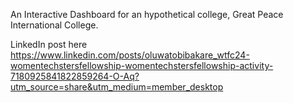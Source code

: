 An Interactive Dashboard for an hypothetical college, Great Peace International College.

LinkedIn post here https://www.linkedin.com/posts/oluwatobibakare_wtfc24-womentechstersfellowship-womentechstersfellowship-activity-7180925841822859264-O-Aq?utm_source=share&utm_medium=member_desktop
